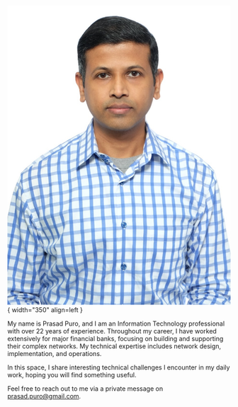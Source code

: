 
![Prasad Puro](profile_pic.jpg){ width="350" align=left }

My name is Prasad Puro, and I am an Information Technology professional with over 22 years of experience. Throughout my career, I have worked extensively for major financial banks, focusing on building and supporting their complex networks. My technical expertise includes network design, implementation, and operations.

In this space, I share interesting technical challenges I encounter in my daily work, hoping you will find something useful.

Feel free to reach out to me via a private message on prasad.puro@gmail.com.